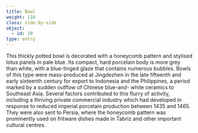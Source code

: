 ```yaml
---
title: Bowl
weight: 110
class: side-by-side
object:
  - id: 10
type: entry
---
```


This thickly potted bowl is decorated with a honeycomb pattern and stylised lotus panels in pale blue. Its compact, hard porcelain body is more grey than white, with a blue-tinged glaze that contains numerous bubbles. Bowls of this type were mass-produced at Jingdezhen in the late fifteenth and early sixteenth century for export to Indonesia and the Philippines, a period marked by a sudden outflow of Chinese blue-and- white ceramics to Southeast Asia. Several factors contributed to this flurry of activity, including a thriving private commercial industry which had developed in response to reduced imperial porcelain production between 1435 and 1465. They were also sent to Persia, where the honeycomb pattern was prominently used on fritware dishes made in Tabriz and other important cultural centres.
